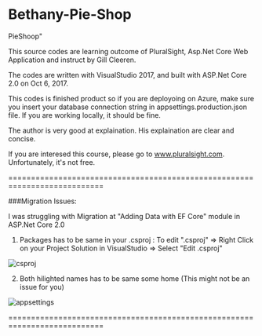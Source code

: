 # Bethany-Pie-Shop
PieShoop"

This source codes are learning outcome of PluralSight, Asp.Net Core Web Application and instruct by Gill Cleeren.

The codes are written with VisualStudio 2017, and built with ASP.Net Core 2.0 on Oct 6, 2017. 


This codes is finished product so if you are deployoing on Azure, make sure you insert your database connection string in appsettings.production.json file. If you are working locally, it should be fine.

The author is very good at explaination. His explaination are clear and concise.

If you are interesed this course, please go to www.pluralsight.com. Unfortunately, it's not free.

===========================================================================

###Migration Issues: 

I was struggling with Migration at "Adding Data with EF Core" module in ASP.Net Core 2.0

1. Packages has to be same in your .csproj : To edit ".csproj" => Right Click on your Project Solution in VisualStudio => Select "Edit <projectName>.csproj"

![csproj](https://user-images.githubusercontent.com/15990617/31257842-807635d0-aa97-11e7-84a7-b0c790155171.JPG)




2. Both hilighted names has to be same some home (This might not be an issue for you)

![appsettings](https://user-images.githubusercontent.com/15990617/31258043-ca7f2dca-aa98-11e7-9ac1-3b271933936c.JPG)



===========================================================================




